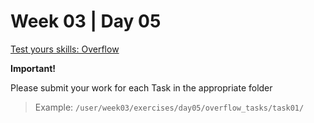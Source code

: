 # Week 03 | Day 05

  [Test yours skills: Overflow](/curriculum/TBP/week03/exercises/overflow_tasks/index.md)

  **Important!**

  Please submit your work for each Task in the appropriate folder

  > Example: `/user/week03/exercises/day05/overflow_tasks/task01/` 